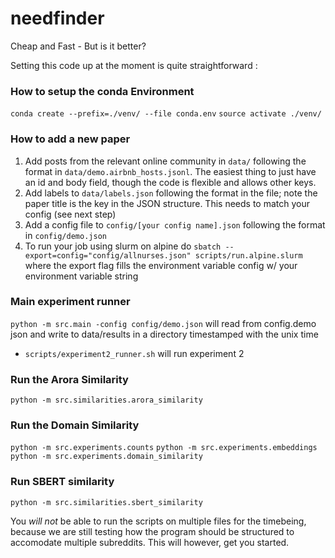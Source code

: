 # needfinder
Cheap and Fast - But is it better?

Setting this code up at the moment is quite straightforward : 

### How to setup the conda Environment

`conda create --prefix=./venv/ --file conda.env` 
`source activate ./venv/`

### How to add a new paper

1. Add posts from the relevant online community in `data/` following the format in `data/demo.airbnb_hosts.jsonl`. The easiest thing to just have an id and body field, though the code is flexible and allows other keys.
2. Add labels to `data/labels.json` following the format in the file; note the paper title is the key in the JSON structure. This needs to match your config (see next step)
3. Add a config file to `config/[your config name].json` following the format in `config/demo.json`
4. To run your job using slurm on alpine do `sbatch --export=config="config/allnurses.json" scripts/run.alpine.slurm` where the export flag fills the environment variable config w/ your environment variable string

### Main experiment runner

`python -m src.main -config config/demo.json` will read from config.demo json and write to data/results in a directory timestamped with the unix time

- `scripts/experiment2_runner.sh` will run experiment 2

### Run the Arora Similarity

`python -m src.similarities.arora_similarity`

### Run the Domain Similarity

`python -m src.experiments.counts`
`python -m src.experiments.embeddings`
`python -m src.experiments.domain_similarity`

### Run SBERT similarity

`python -m src.similarities.sbert_similarity`

You *will not* be able to run the scripts on multiple files for the timebeing, because we are still testing how the program should be structured to accomodate multiple subreddits. This will however, get you started. 

